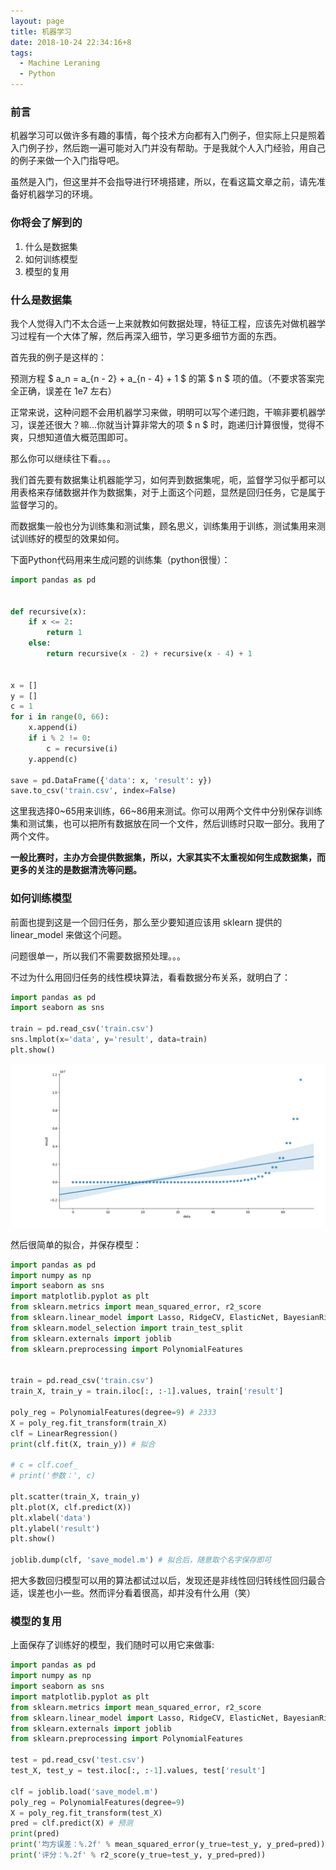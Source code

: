 ```yaml
---
layout: page
title: 机器学习
date: 2018-10-24 22:34:16+8
tags:
  - Machine Leraning
  - Python
---
```


### 前言

机器学习可以做许多有趣的事情，每个技术方向都有入门例子，但实际上只是照着入门例子抄，然后跑一遍可能对入门并没有帮助。于是我就个人入门经验，用自己的例子来做一个入门指导吧。

虽然是入门，但这里并不会指导进行环境搭建，所以，在看这篇文章之前，请先准备好机器学习的环境。

### 你将会了解到的

1. 什么是数据集
2. 如何训练模型
3. 模型的复用

### 什么是数据集

我个人觉得入门不太合适一上来就教如何数据处理，特征工程，应该先对做机器学习过程有一个大体了解，然后再深入细节，学习更多细节方面的东西。

首先我的例子是这样的：

预测方程 $ a_n = a_{n - 2} + a_{n - 4} + 1 $ 的第 $ n $ 项的值。（不要求答案完全正确，误差在 1e7 左右）

正常来说，这种问题不会用机器学习来做，明明可以写个递归跑，干嘛非要机器学习，误差还很大？嘛...你就当计算非常大的项 $ n $ 时，跑递归计算很慢，觉得不爽，只想知道值大概范围即可。

那么你可以继续往下看。。。

我们首先要有数据集让机器能学习，如何弄到数据集呢，呃，监督学习似乎都可以用表格来存储数据并作为数据集，对于上面这个问题，显然是回归任务，它是属于监督学习的。

而数据集一般也分为训练集和测试集，顾名思义，训练集用于训练，测试集用来测试训练好的模型的效果如何。

下面Python代码用来生成问题的训练集（python很慢）：

```py
import pandas as pd


def recursive(x):
    if x <= 2:
        return 1
    else:
        return recursive(x - 2) + recursive(x - 4) + 1


x = []
y = []
c = 1
for i in range(0, 66):
    x.append(i)
    if i % 2 != 0:
        c = recursive(i)
    y.append(c)

save = pd.DataFrame({'data': x, 'result': y})
save.to_csv('train.csv', index=False)
```

这里我选择0~65用来训练，66~86用来测试。你可以用两个文件中分别保存训练集和测试集，也可以把所有数据放在同一个文件，然后训练时只取一部分。我用了两个文件。

**一般比赛时，主办方会提供数据集，所以，大家其实不太重视如何生成数据集，而更多的关注的是数据清洗等问题。**

### 如何训练模型

前面也提到这是一个回归任务，那么至少要知道应该用 sklearn 提供的 linear_model 来做这个问题。

问题很单一，所以我们不需要数据预处理。。。

不过为什么用回归任务的线性模块算法，看看数据分布关系，就明白了：

```py
import pandas as pd
import seaborn as sns

train = pd.read_csv('train.csv')
sns.lmplot(x='data', y='result', data=train)
plt.show()
```

![img1](/img/Figure_1.png)


然后很简单的拟合，并保存模型：

```Python
import pandas as pd
import numpy as np
import seaborn as sns
import matplotlib.pyplot as plt
from sklearn.metrics import mean_squared_error, r2_score
from sklearn.linear_model import Lasso, RidgeCV, ElasticNet, BayesianRidge, LinearRegression, LogisticRegression
from sklearn.model_selection import train_test_split
from sklearn.externals import joblib
from sklearn.preprocessing import PolynomialFeatures


train = pd.read_csv('train.csv')
train_X, train_y = train.iloc[:, :-1].values, train['result']

poly_reg = PolynomialFeatures(degree=9) # 2333
X = poly_reg.fit_transform(train_X)
clf = LinearRegression()
print(clf.fit(X, train_y)) # 拟合

# c = clf.coef_
# print('参数：', c)

plt.scatter(train_X, train_y)
plt.plot(X, clf.predict(X))
plt.xlabel('data')
plt.ylabel('result')
plt.show()

joblib.dump(clf, 'save_model.m') # 拟合后，随意取个名字保存即可
```

把大多数回归模型可以用的算法都试过以后，发现还是非线性回归转线性回归最合适，误差也小一些。然而评分看着很高，却并没有什么用（笑）

### 模型的复用

上面保存了训练好的模型，我们随时可以用它来做事:

```py
import pandas as pd
import numpy as np
import seaborn as sns
import matplotlib.pyplot as plt
from sklearn.metrics import mean_squared_error, r2_score
from sklearn.linear_model import Lasso, RidgeCV, ElasticNet, BayesianRidge, LinearRegression, LogisticRegression
from sklearn.externals import joblib
from sklearn.preprocessing import PolynomialFeatures

test = pd.read_csv('test.csv')
test_X, test_y = test.iloc[:, :-1].values, test['result']

clf = joblib.load('save_model.m')
poly_reg = PolynomialFeatures(degree=9)
X = poly_reg.fit_transform(test_X)
pred = clf.predict(X) # 预测
print(pred)
print('均方误差：%.2f' % mean_squared_error(y_true=test_y, y_pred=pred))
print('评分：%.2f' % r2_score(y_true=test_y, y_pred=pred))
```